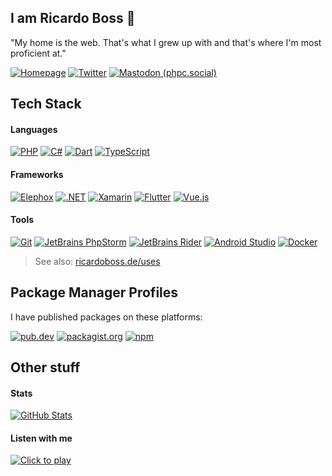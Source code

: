 ## I am Ricardo Boss 👋

"My home is the web. That's what I grew up with and that's where I'm most proficient at."

[![Homepage](https://img.shields.io/badge/ricardoboss.de-%2333aa66.svg?style=for-the-badge&logo=microsoft-edge&logoColor=white)](https://ricardoboss.de)
[![Twitter](https://img.shields.io/badge/@__ricardoboss-%231c9cea.svg?style=for-the-badge&logo=twitter&logoColor=white)](https://twitter.com/_ricardoboss)
<a rel="me nofollow" href="https://phpc.social/@ricardoboss"><img src="https://img.shields.io/badge/ricardoboss@phpc.social-%23006567.svg?style=for-the-badge&logo=mastodon&logoColor=white" alt="Mastodon (phpc.social)"></a>

## Tech Stack

#### Languages

[![PHP](https://img.shields.io/badge/PHP-%23777bb4.svg?style=for-the-badge&logo=php&logoColor=white)](#)
[![C#](https://img.shields.io/badge/C--Sharp-%23239120.svg?style=for-the-badge&logo=c-sharp&logoColor=white)](#)
[![Dart](https://img.shields.io/badge/Dart-%230175c2.svg?style=for-the-badge&logo=dart&logoColor=white)](#)
[![TypeScript](https://img.shields.io/badge/TypeScript-%233178c6.svg?style=for-the-badge&logo=ts-node&logoColor=white)](#)

#### Frameworks

[![Elephox](https://img.shields.io/badge/Elephox-%23dc2877.svg?style=for-the-badge&logo=data:image/svg+xml;base64,PD94bWwgdmVyc2lvbj0iMS4wIiBlbmNvZGluZz0iVVRGLTgiPz48c3ZnIHdpZHRoPSI3MS4wMTZtbSIgaGVpZ2h0PSI4MS4yODdtbSIgdmVyc2lvbj0iMS4xIiB2aWV3Qm94PSIwIDAgMjUxLjYxIDI4OCIgeG1sbnM9Imh0dHA6Ly93d3cudzMub3JnLzIwMDAvc3ZnIiB4bWxuczp4bGluaz0iaHR0cDovL3d3dy53My5vcmcvMTk5OS94bGluayI+PHBhdGggZD0ibTIwMC44MiAyODhoLTIwMC44Mmw1MC44Mi0yODhoMjAwLjc5bC0xMS4yIDYyLjQxaC0xMjguOGwtOS4yIDU0aDEwNi40MWwtMTEuMjEgNjIuMzloLTEwNi40bC04IDQ2Ljc5aDEyOC43OXoiIGZpbGw9IiNmZmYiLz48L3N2Zz4K)](https://github.com/elephox-dev)
[![.NET](https://img.shields.io/badge/.NET-%23512bd4.svg?style=for-the-badge)](#)
[![Xamarin](https://img.shields.io/badge/Xamarin-%233498db.svg?style=for-the-badge&logo=xamarin&logoColor=white)](#)
[![Flutter](https://img.shields.io/badge/Flutter-%2302569b.svg?style=for-the-badge&logo=flutter&logoColor=white)](#)
[![Vue.js](https://img.shields.io/badge/Vue.js-%234fc08d.svg?style=for-the-badge&logo=vue.js&logoColor=white)](#)

#### Tools

[![Git](https://img.shields.io/badge/Git-%23f05032.svg?style=for-the-badge&logo=git&logoColor=white)](#)
[![JetBrains PhpStorm](https://img.shields.io/badge/PhpStorm-%23000000.svg?style=for-the-badge&logo=phpstorm&logoColor=white)](#)
[![JetBrains Rider](https://img.shields.io/badge/Rider-%23000000.svg?style=for-the-badge&logo=rider&logoColor=white)](#)
[![Android Studio](https://img.shields.io/badge/Android_Studio-%233ddc84.svg?style=for-the-badge&logo=android-studio&logoColor=white)](#)
[![Docker](https://img.shields.io/badge/Docker-%232496ed.svg?style=for-the-badge&logo=docker&logoColor=white)](#)

> See also: [ricardoboss.de/uses](https://ricardoboss.de/uses)

## Package Manager Profiles

I have published packages on these platforms:

[![pub.dev](https://img.shields.io/badge/pub.dev-ricardoboss.de-%230175c2.svg?style=for-the-badge&logo=dart)](https://pub.dev/publishers/ricardoboss.de/packages)
[![packagist.org](https://img.shields.io/badge/Packagist-ricardoboss-%23f28d1a.svg?style=for-the-badge&logo=packagist)](https://packagist.org/packages/ricardoboss)
[![npm](https://img.shields.io/badge/npm-ricardoboss-%23cb3837.svg?style=for-the-badge&logo=npm)](https://www.npmjs.com/~ricardoboss)

## Other stuff

#### Stats

[![GitHub Stats](https://github-readme-stats.vercel.app/api?username=ricardoboss&bg_color=ffffff00&hide_title=true&include_all_commits=true&count_private=true)](#)

#### Listen with me

[![Click to play](https://spotify-github-profile.vercel.app/api/view?uid=9uch48y3s8j6b2vn9zmk67z7n&cover_image=true&theme=novatorem&bar_color=53b14f&bar_color_cover=true)](https://spotify-github-profile.vercel.app/api/view?uid=9uch48y3s8j6b2vn9zmk67z7n&redirect=true)
